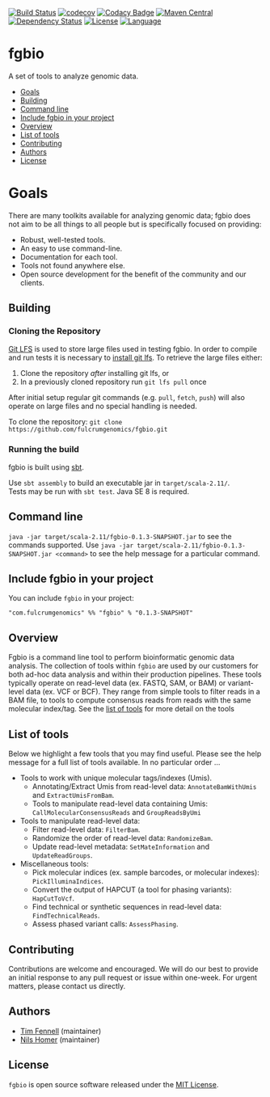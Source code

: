 [![Build Status](https://travis-ci.org/fulcrumgenomics/fgbio.svg?branch=master)](https://travis-ci.org/fulcrumgenomics/fgbio)
[![codecov](https://codecov.io/gh/fulcrumgenomics/fgbio/branch/master/graph/badge.svg)](https://codecov.io/gh/fulcrumgenomics/fgbio)
[![Codacy Badge](https://api.codacy.com/project/badge/Grade/fc4f5fe8dbe34bf784114435b202fab4)](https://www.codacy.com/app/contact_32/fgbio?utm_source=github.com&amp;utm_medium=referral&amp;utm_content=fulcrumgenomics/fgbio&amp;utm_campaign=Badge_Grade)
[![Maven Central](https://maven-badges.herokuapp.com/maven-central/com.fulcrumgenomics/fgbio_2.11/badge.svg)](https://maven-badges.herokuapp.com/maven-central/com.fulcrumgenomics/fgbio_2.11)
[![Dependency Status](https://www.versioneye.com/user/projects/57a1584c3d8eb6002dc1e812/badge.svg)](https://www.versioneye.com/user/projects/57a1584c3d8eb6002dc1e812#dialog_dependency_badge) 
[![License](http://img.shields.io/badge/license-MIT-blue.svg)](https://github.com/fulcrumgenomics/fgbio/blob/master/LICENSE)
[![Language](http://img.shields.io/badge/language-scala-brightgreen.svg)](http://www.scala-lang.org/)

fgbio
====

A set of tools to analyze genomic data.

<!---toc start-->
  * [Goals](#goals)
  * [Building](#building)
  * [Command line](#command-line)
  * [Include fgbio in your project](#include-fgbio-in-your-project)
  * [Overview](#overview)
  * [List of tools](#list-of-tools)
  * [Contributing](#contributing)
  * [Authors](#authors)
  * [License](#license)

<!---toc end-->


# Goals

There are many toolkits available for analyzing genomic data; fgbio does not aim to be all things to all people but is specifically focused on providing:

* Robust, well-tested tools.
* An easy to use command-line.
* Documentation for each tool.
* Tools not found anywhere else.
* Open source development for the benefit of the community and our clients.

## Building 
### Cloning the Repository

[Git LFS](https://git-lfs.github.com/) is used to store large files used in testing fgbio.  In order to compile and run tests it is necessary to [install git lfs](https://git-lfs.github.com/).  To retrieve the large files either:

1. Clone the repository _after_ installing git lfs, or
2. In a previously cloned repository run `git lfs pull` once

After initial setup regular git commands (e.g. `pull`, `fetch`, `push`) will also operate on large files and no special handling is needed.

To clone the repository: `git clone https://github.com/fulcrumgenomics/fgbio.git`

### Running the build
fgbio is built using [sbt](http://www.scala-sbt.org/).

Use ```sbt assembly``` to build an executable jar in ```target/scala-2.11/```.  
Tests may be run with ```sbt test```.
Java SE 8 is required.


## Command line

`java -jar target/scala-2.11/fgbio-0.1.3-SNAPSHOT.jar` to see the commands supported.  Use `java -jar target/scala-2.11/fgbio-0.1.3-SNAPSHOT.jar <command>` to see the help message for a particular command.

## Include fgbio in your project

You can include `fgbio` in your project:

```
"com.fulcrumgenomics" %% "fgbio" % "0.1.3-SNAPSHOT"
```

## Overview

Fgbio is a command line tool to perform bioinformatic genomic data analysis. 
The collection of tools within `fgbio` are used by our customers for both ad-hoc data analysis and within their production pipelines.
These tools typically operate on read-level data (ex. FASTQ, SAM, or BAM) or variant-level data (ex. VCF or BCF).
They range from simple tools to filter reads in a BAM file, to tools to compute consensus reads from reads with the same molecular index/tag.
See the [list of tools](#list-of-tools) for more detail on the tools

## List of tools

Below we highlight a few tools that you may find useful.
Please see the help message for a full list of tools available.
In no particular order ...

* Tools to work with unique molecular tags/indexes (Umis). 
  * Annotating/Extract Umis from read-level data: `AnnotateBamWithUmis` and `ExtractUmisFromBam`.
  * Tools to manipulate read-level data containing Umis: `CallMolecularConsensusReads` and `GroupReadsByUmi`
* Tools to manipulate read-level data:
	* Filter read-level data: `FilterBam`.
	* Randomize the order of read-level data: `RandomizeBam`.
	* Update read-level metadata: `SetMateInformation` and `UpdateReadGroups`.
* Miscellaneous tools:
	* Pick molecular indices (ex. sample barcodes, or molecular indexes): `PickIlluminaIndices`.
	* Convert the output of HAPCUT (a tool for phasing variants): `HapCutToVcf`.
	* Find technical or synthetic sequences in read-level data: `FindTechnicalReads`.
    * Assess phased variant calls: `AssessPhasing`.


## Contributing

Contributions are welcome and encouraged.
We will do our best to provide an initial response to any pull request or issue within one-week.
For urgent matters, please contact us directly.

## Authors

* [Tim Fennell](https://github.com/tfenne) (maintainer)
* [Nils Homer](https://github.com/nh13) (maintainer)

## License

`fgbio` is open source software released under the [MIT License](https://github.com/fulcrumgenomics/fgbio/blob/master/LICENSE).

